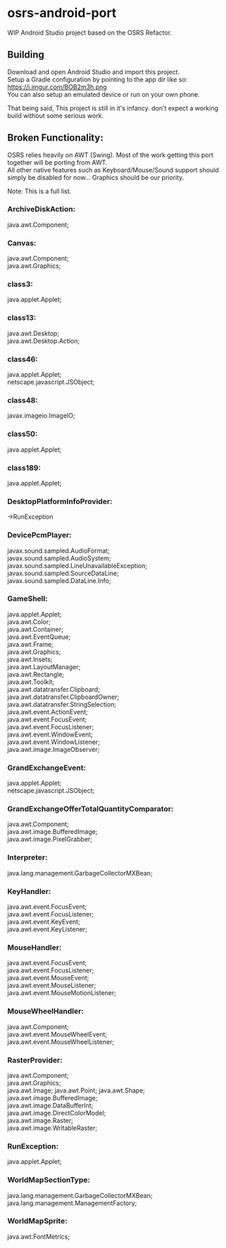 # osrs-android-port
WIP Android Studio project based on the OSRS Refactor. 

## Building
Download and open Android Studio and import this project.  
Setup a Gradle configuration by pointing to the app dir like so:  
https://i.imgur.com/BOB2m3h.png  
You can also setup an emulated device or run on your own phone.  
  
  That being said, This project is still in it's infancy. don't expect a working build without some serious work.  

## Broken Functionality:  
OSRS relies heavily on AWT (Swing). Most of the work getting this port together will be porting from AWT.  
All other native features such as Keyboard/Mouse/Sound support should simply be disabled for now... Graphics should be our priority.  

Note: This is a full list.  

### ArchiveDiskAction:  
java.awt.Component;  
  
### Canvas:  
java.awt.Component;  
java.awt.Graphics;  
  
### class3:  
java.applet.Applet;  
  
### class13:  
java.awt.Desktop;  
java.awt.Desktop.Action;  
  
### class46:  
java.applet.Applet;  
netscape.javascript.JSObject;  
  
### class48:  
javax.imageio.ImageIO;  
  
### class50:  
java.applet.Applet;  
  
### class189:  
java.applet.Applet;  
  
### DesktopPlatformInfoProvider:  
->RunException  
  
### DevicePcmPlayer:  
javax.sound.sampled.AudioFormat;  
javax.sound.sampled.AudioSystem;  
javax.sound.sampled.LineUnavailableException;  
javax.sound.sampled.SourceDataLine;  
javax.sound.sampled.DataLine.Info;  
  
### GameShell:  
java.applet.Applet;  
java.awt.Color;  
java.awt.Container;  
java.awt.EventQueue;  
java.awt.Frame;  
java.awt.Graphics;  
java.awt.Insets;  
java.awt.LayoutManager;  
java.awt.Rectangle;  
java.awt.Toolkit;  
java.awt.datatransfer.Clipboard;  
java.awt.datatransfer.ClipboardOwner;  
java.awt.datatransfer.StringSelection;  
java.awt.event.ActionEvent;  
java.awt.event.FocusEvent;  
java.awt.event.FocusListener;  
java.awt.event.WindowEvent;  
java.awt.event.WindowListener;  
java.awt.image.ImageObserver;  
  
### GrandExchangeEvent:  
java.applet.Applet;  
netscape.javascript.JSObject;  
  
### GrandExchangeOfferTotalQuantityComparator:  
java.awt.Component;  
java.awt.image.BufferedImage;  
java.awt.image.PixelGrabber;  
  
### Interpreter:  
java.lang.management.GarbageCollectorMXBean;  
  
### KeyHandler:  
java.awt.event.FocusEvent;  
java.awt.event.FocusListener;  
java.awt.event.KeyEvent;  
java.awt.event.KeyListener;  
  
### MouseHandler:  
java.awt.event.FocusEvent;  
java.awt.event.FocusListener;  
java.awt.event.MouseEvent;  
java.awt.event.MouseListener;  
java.awt.event.MouseMotionListener;  
  
### MouseWheelHandler:  
java.awt.Component;  
java.awt.event.MouseWheelEvent;  
java.awt.event.MouseWheelListener;
  
### RasterProvider:  
java.awt.Component;  
java.awt.Graphics;  
java.awt.Image;
java.awt.Point;
java.awt.Shape;
java.awt.image.BufferedImage;  
java.awt.image.DataBufferInt;  
java.awt.image.DirectColorModel;  
java.awt.image.Raster;  
java.awt.image.WritableRaster;  
  
### RunException:  
java.applet.Applet;  
  
### WorldMapSectionType:  
java.lang.management.GarbageCollectorMXBean;  
java.lang.management.ManagementFactory;  
  
### WorldMapSprite:  
java.awt.FontMetrics;  
